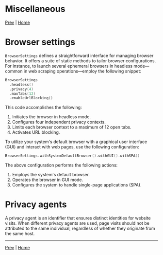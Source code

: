 Miscellaneous
=

[Prev](16console.md) | [Home](1home.md)

Browser settings
==

`BrowserSettings` defines a straightforward interface for managing browser behavior. It offers a suite of static methods to tailor browser configurations.
For instance, to launch several ephemeral browsers in headless mode—common in web scraping operations—employ the following snippet:

```kotlin
BrowserSettings
  .headless()
  .privacy(4)
  .maxTabs(12)
  .enableUrlBlocking()
```

This code accomplishes the following:

1. Initiates the browser in headless mode.
2. Configures four independent privacy contexts.
3. Limits each browser context to a maximum of 12 open tabs.
4. Activates URL blocking.

To utilize your system's default browser with a graphical user interface (GUI) and interact with web pages, use the following configuration:

```kotlin
BrowserSettings.withSystemDefaultBrowser().withGUI().withSPA()
```

The above configuration performs the following actions:

1. Employs the system's default browser.
2. Operates the browser in GUI mode.
3. Configures the system to handle single-page applications (SPA).

Privacy agents
==

A privacy agent is an identifier that ensures distinct identities for website visits. When different privacy agents are used, page visits should not be attributed to the same individual, regardless of whether they originate from the same host.

------

[Prev](16console.md) | [Home](1home.md)
